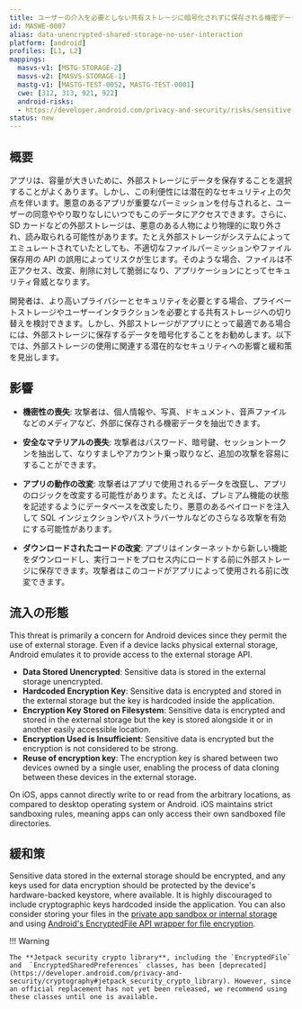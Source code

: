 ```yaml
---
title: ユーザーの介入を必要としない共有ストレージに暗号化されずに保存される機密データ (Sensitive Data Stored Unencrypted in Shared Storage Requiring No User Interaction)
id: MASWE-0007
alias: data-unencrypted-shared-storage-no-user-interaction
platform: [android]
profiles: [L1, L2]
mappings:
  masvs-v1: [MSTG-STORAGE-2]
  masvs-v2: [MASVS-STORAGE-1]
  mastg-v1: [MASTG-TEST-0052, MASTG-TEST-0001]
  cwe: [312, 313, 921, 922]
  android-risks:
  - https://developer.android.com/privacy-and-security/risks/sensitive-data-external-storage
status: new
---
```


## 概要

アプリは、容量が大きいために、外部ストレージにデータを保存することを選択することがよくあります。しかし、この利便性には潜在的なセキュリティ上の欠点を伴います。悪意のあるアプリが重要なパーミッションを付与されると、ユーザーの同意ややり取りなしにいつでもこのデータにアクセスできます。さらに、SD カードなどの外部ストレージは、悪意のある人物により物理的に取り外され、読み取られる可能性があります。たとえ外部ストレージがシステムによってエミュレートされていたとしても、不適切なファイルパーミッションやファイル保存用の API の誤用によってリスクが生じます。そのような場合、ファイルは不正アクセス、改変、削除に対して脆弱になり、アプリケーションにとってセキュリティ脅威となります。

開発者は、より高いプライバシーとセキュリティを必要とする場合、プライベートストレージやユーザーインタラクションを必要とする共有ストレージへの切り替えを検討できます。しかし、外部ストレージがアプリにとって最適である場合には、外部ストレージに保存するデータを暗号化することをお勧めします。以下では、外部ストレージの使用に関連する潜在的なセキュリティへの影響と緩和策を見出します。

## 影響

- **機密性の喪失**: 攻撃者は、個人情報や、写真、ドキュメント、音声ファイルなどのメディアなど、外部に保存される機密データを抽出できます。

- **安全なマテリアルの喪失**: 攻撃者はパスワード、暗号鍵、セッショントークンを抽出して、なりすましやアカウント乗っ取りなど、追加の攻撃を容易にすることができます。

- **アプリの動作の改変**: 攻撃者はアプリで使用されるデータを改竄し、アプリのロジックを改変する可能性があります。たとえば、プレミアム機能の状態を記述するようにデータベースを改変したり、悪意のあるペイロードを注入して SQL インジェクションやパストラバーサルなどのさらなる攻撃を有効にする可能性があります。

- **ダウンロードされたコードの改変**: アプリはインターネットから新しい機能をダウンロードし、実行コードをプロセス内にロードする前に外部ストレージに保存できます。攻撃者はこのコードがアプリによって使用される前に改変できます。

## 流入の形態

This threat is primarily a concern for Android devices since they permit the use of external storage. Even if a device lacks physical external storage, Android emulates it to provide access to the external storage API.

- **Data Stored Unencrypted**: Sensitive data is stored in the external storage unencrypted.
- **Hardcoded Encryption Key**: Sensitive data is encrypted and stored in the external storage but the key is hardcoded inside the application.
- **Encryption Key Stored on Filesystem**: Sensitive data is encrypted and stored in the external storage but the key is stored alongside it or in another easily accessible location.
- **Encryption Used is Insufficient**: Sensitive data is encrypted but the encryption is not considered to be strong.
- **Reuse of encryption key**: The encryption key is shared between two devices owned by a single user, enabling the process of data cloning between these devices in the external storage.

On iOS, apps cannot directly write to or read from the arbitrary locations, as compared to desktop operating system or Android. iOS maintains strict sandboxing rules, meaning apps can only access their own sandboxed file directories.

## 緩和策

Sensitive data stored in the external storage should be encrypted, and any keys used for data encryption should be protected by the device's hardware-backed keystore, where available. It is highly discouraged to include cryptographic keys hardcoded inside the application. You can also consider storing your files in the [private app sandbox or internal storage](https://developer.android.com/training/data-storage/app-specific#internal) and using [Android's EncryptedFile API wrapper for file encryption](https://developer.android.com/reference/androidx/security/crypto/EncryptedFile).

!!! Warning

    The **Jetpack security crypto library**, including the `EncryptedFile` and  `EncryptedSharedPreferences` classes, has been [deprecated](https://developer.android.com/privacy-and-security/cryptography#jetpack_security_crypto_library). However, since an official replacement has not yet been released, we recommend using these classes until one is available.
